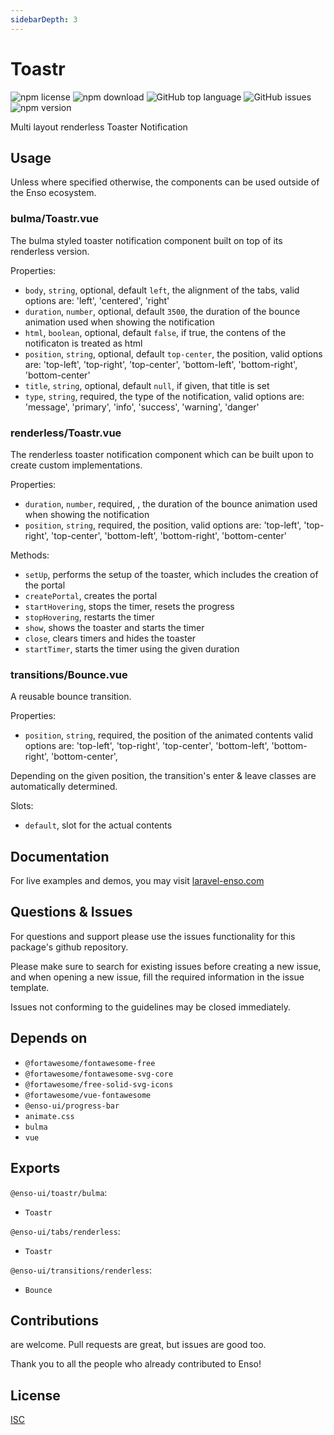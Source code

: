 ```yaml
---
sidebarDepth: 3
---
```


# Toastr

![npm license](https://img.shields.io/npm/l/@enso-ui/toastr.svg) 
![npm download](https://img.shields.io/npm/dm/@enso-ui/toastr.svg) 
![GitHub top language](https://img.shields.io/github/languages/top/enso-ui/toastr.svg) 
![GitHub issues](https://img.shields.io/github/issues/enso-ui/toastr.svg) 
![npm version](https://img.shields.io/npm/v/@enso-ui/toastr.svg) 

Multi layout renderless Toaster Notification

## Usage
Unless where specified otherwise, the components can be used outside of the Enso ecosystem.

### bulma/Toastr.vue
The bulma styled toaster notification component built on top of its renderless version.

Properties:
- `body`, `string`, optional, default `left`, the alignment of the tabs, valid options are: 'left', 'centered', 'right'
- `duration`, `number`, optional, default `3500`, the duration of the bounce animation used when showing the notification
- `html`, `boolean`, optional, default `false`, if true, the contens of the notificaton is treated as html 
- `position`, `string`, optional, default `top-center`, the position, 
valid options are: 'top-left', 'top-right', 'top-center', 'bottom-left', 'bottom-right', 'bottom-center'
- `title`, `string`, optional, default `null`, if given, that title is set 
- `type`, `string`, required, the type of the notification, 
valid options are: 'message', 'primary', 'info', 'success', 'warning', 'danger'

### renderless/Toastr.vue
The renderless toaster notification component which can be built upon to create custom implementations.

Properties:
- `duration`, `number`, required, , the duration of the bounce animation used when showing the notification
- `position`, `string`, required, the position, 
valid options are: 'top-left', 'top-right', 'top-center', 'bottom-left', 'bottom-right', 'bottom-center'

Methods:
- `setUp`, performs the setup of the toaster, which includes the creation of the portal
- `createPortal`, creates the portal 
- `startHovering`, stops the timer, resets the progress 
- `stopHovering`, restarts the timer 
- `show`, shows the toaster and starts the timer
- `close`, clears timers and hides the toaster
- `startTimer`, starts the timer using the given duration

### transitions/Bounce.vue
A reusable bounce transition.

Properties:
- `position`, `string`, required, the position of the animated contents 
valid options are: 'top-left', 'top-right', 'top-center', 'bottom-left', 'bottom-right', 'bottom-center',

Depending on the given position, the transition's enter & leave classes are automatically determined.

Slots:
- `default`, slot for the actual contents

## Documentation

For live examples and demos, you may visit [laravel-enso.com](https://www.laravel-enso.com)

## Questions & Issues

For questions and support please use the issues functionality
for this package's github repository.

Please make sure to search for existing issues before creating a new issue,
and when opening a new issue, fill the required information in the issue template.

Issues not conforming to the guidelines may be closed immediately.

## Depends on

- `@fortawesome/fontawesome-free`
- `@fortawesome/fontawesome-svg-core`
- `@fortawesome/free-solid-svg-icons`
- `@fortawesome/vue-fontawesome`
- `@enso-ui/progress-bar`
- `animate.css`
- `bulma`
- `vue`

## Exports

`@enso-ui/toastr/bulma`:
- `Toastr`

`@enso-ui/tabs/renderless`:
- `Toastr`

`@enso-ui/transitions/renderless`:
- `Bounce`

## Contributions

are welcome. Pull requests are great, but issues are good too.

Thank you to all the people who already contributed to Enso!

## License

[ISC](https://opensource.org/licenses/ISC)
